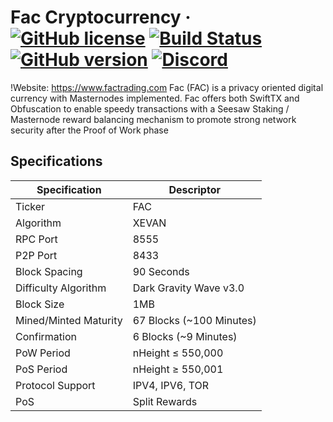 

Fac Cryptocurrency
&middot;
[![GitHub license](https://img.shields.io/github/license/fac-crypto/Fac.svg)](https://github.com/fac-crypto/Fac/blob/master/COPYING) [![Build Status](https://travis-ci.org/fac-crypto/Fac.svg?branch=master)](https://travis-ci.org/fac-crypto/Fac) [![GitHub version](https://badge.fury.io/gh/fac-crypto%2FFac.svg)](https://badge.fury.io/gh/fac-crypto%2FFac) [![Discord](https://img.shields.io/discord/374271866308919296.svg)](https://discord.me/faccrypto)
=====
!Website: https://www.factrading.com
Fac (FAC) is a privacy oriented digital currency with Masternodes implemented.
Fac offers both SwiftTX and Obfuscation to enable speedy transactions with a Seesaw Staking / Masternode reward balancing mechanism to promote strong network security after the Proof of Work phase

## Specifications

| Specification         | Descriptor                              |
|-----------------------|-----------------------------------------|
| Ticker                | FAC                                     |
| Algorithm             | XEVAN                                   |
| RPC Port              | 8555                                   |
| P2P Port              | 8433                                   |
| Block Spacing         | 90 Seconds                              |
| Difficulty Algorithm  | Dark Gravity Wave v3.0                  |
| Block Size            | 1MB                                     |
| Mined/Minted Maturity | 67 Blocks (~100 Minutes)                |
| Confirmation          | 6 Blocks (~9 Minutes)                   |
| PoW Period            | nHeight ≤ 550,000                       |
| PoS Period            | nHeight ≥ 550,001                       |
| Protocol Support      | IPV4, IPV6, TOR                         |
| PoS                   | Split Rewards                  |

